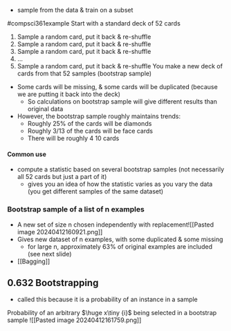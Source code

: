 - sample from the data & train on a subset

#compsci361example Start with a standard deck of 52 cards
1. Sample a random card, put it back & re-shuffle
2. Sample a random card, put it back & re-shuffle
3. Sample a random card, put it back & re-shuffle
4. ...
52. Sample a random card, put it back & re-shuffle
You make a new deck of cards from that 52 samples (bootstrap sample)
- Some cards will be missing, & some cards will be duplicated (because we are putting it back into the deck)
	- So calculations on bootstrap sample will give different results than original data
- However, the bootstrap sample roughly maintains trends:
	- Roughly 25% of the cards will be diamonds
	- Roughly 3/13 of the cards will be face cards
	- There will be roughly 4 10 cards
#### Common use
- compute a statistic based on several bootstrap samples (not necessarily all 52 cards but just a part of it)
	- gives you an idea of how the statistic varies as you vary the data (you get different samples of the same dataset)

### Bootstrap sample of a list of n examples
- A new set of size n chosen independently with replacement![[Pasted image 20240412160921.png]]
- Gives new dataset of n examples, with some duplicated & some missing
	- for large n, approximately 63% of original examples are included (see next slide)
- [[Bagging]]

## 0.632 Bootstrapping
- called this because it is a probability of an instance in a sample

Probability of an arbitrary $\huge x\tiny {i}$ being selected in a bootstrap sample
![[Pasted image 20240412161759.png]]
